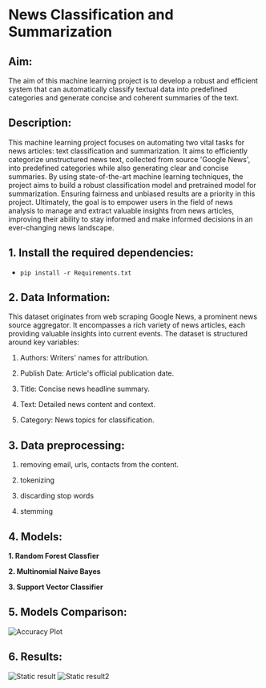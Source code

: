 # News Classification and Summarization
## Aim:
The aim of this machine learning project is to develop a robust and efficient system that can automatically classify   textual data into predefined categories and generate concise and coherent summaries of the text.
## Description:
This machine learning project focuses on automating two vital tasks for news articles: text classification and summarization. It aims to efficiently categorize unstructured news text, collected from source 'Google News', into predefined categories while also generating clear and concise summaries. By using state-of-the-art machine learning techniques, the project aims to build a robust classification model and pretrained model for summarization. Ensuring fairness and unbiased results are a priority in this project. Ultimately, the goal is to empower users in the field of news analysis to manage and extract valuable insights from news articles, improving their ability to stay informed and make informed decisions in an ever-changing news landscape.
## 1. Install the required dependencies:
-     pip install -r Requirements.txt
## 2. Data Information:
This dataset originates from web scraping Google News, a prominent news source aggregator. It encompasses a rich variety of news articles, each providing valuable insights into current events. The dataset is structured around key variables:

1. Authors: Writers' names for attribution.

2. Publish Date: Article's official publication date.

3. Title: Concise news headline summary.

4. Text: Detailed news content and context.

5. Category: News topics for classification.
   
## 3. Data preprocessing:
1. removing email, urls, contacts from the content.

2. tokenizing

3. discarding stop words

4. stemming

## 4. Models:

**1. Random Forest Classfier**

**2. Multinomial Naive Bayes**

**3. Support Vector Classifier**

## 5. Models Comparison:
![Accuracy Plot](https://github.com/Rajwaghela369/News-Reader/blob/main/Assets/Screenshot%202023-09-16%20at%2001.40.43.png?raw=true)
## 6. Results:
![Static result]([https://github.com/Rajwaghela369/News-Reader/blob/main/Assets/app%20%C2%B7%20Streamlit.pdf](https://github.com/Rajwaghela369/News-Reader/blob/main/Assets/app%20%C2%B7%20Streamlit-1.jpg))
![Static result2]([https://github.com/Rajwaghela369/News-Reader/blob/main/Assets/app%20%C2%B7%20Streamlit.pdf](https://github.com/Rajwaghela369/News-Reader/blob/main/Assets/app%20%C2%B7%20Streamlit-2.jpg)https://github.com/Rajwaghela369/News-Reader/blob/main/Assets/app%20%C2%B7%20Streamlit-2.jpg)
